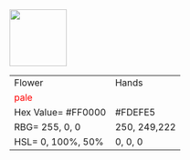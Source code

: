 <html>
<body>
  <title> Hex Values </title>
  <img src='https://images.pexels.com/photos/3230266/pexels-photo-3230266.jpeg?auto=compress&cs=tinysrgb&w=1260&h=750&dpr=1' width= '100' height= '100'>
  <table>
    <tr><td>Flower</td> <td>Hands</td></tr>
    <tr><td style='color: #FF0000;">Red</td> <td style='color:#FDEFE5;">pale</td></tr>
    <tr><td>Hex Value= #FF0000</td> <td>#FDEFE5</td> </tr>
    <tr><td>RBG= 255, 0, 0</td> <td>250, 249,222</td></tr>
    <tr><td>HSL= 0, 100%, 50%</td> <td>0, 0, 0</td></tr>
  </table>
</body>
</html>
